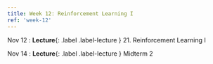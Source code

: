 ```yaml
---
title: Week 12: Reinforcement Learning I
ref: 'week-12'
---
```


Nov 12
: **Lecture**{: .label .label-lecture } 21. Reinforcement Learning I

Nov 14
: **Lecture**{: .label .label-lecture } Midterm 2
